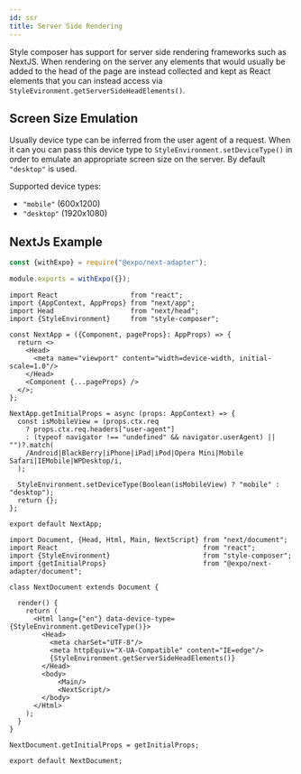 ```yaml
---
id: ssr
title: Server Side Rendering
---
```


Style composer has support for server side rendering frameworks such as NextJS. When rendering on the server any elements that would usually be added to the head of the page are instead collected and kept as React elements that you can instead access via `StyleEvironment.getServerSideHeadElements()`.

## Screen Size Emulation

Usually device type can be inferred from the user agent of a request. When it can you can pass this device type to `StyleEnvironment.setDeviceType()` in order to emulate an appropriate screen size on the server. By default `"desktop"` is used.

Supported device types:

- `"mobile"` (600x1200)
- `"desktop"` (1920x1080)

## NextJs Example

```js title="next.config.js"
const {withExpo} = require("@expo/next-adapter");

module.exports = withExpo({});
```

```tsx title="pages/_app.tsx"
import React                  from "react";
import {AppContext, AppProps} from "next/app";
import Head                   from "next/head";
import {StyleEnvironment}     from "style-composer";

const NextApp = ({Component, pageProps}: AppProps) => {
  return <>
    <Head>
      <meta name="viewport" content="width=device-width, initial-scale=1.0"/>
    </Head>
    <Component {...pageProps} />
  </>;
};

NextApp.getInitialProps = async (props: AppContext) => {
  const isMobileView = (props.ctx.req
    ? props.ctx.req.headers["user-agent"]
    : (typeof navigator !== "undefined" && navigator.userAgent) || "")?.match(
    /Android|BlackBerry|iPhone|iPad|iPod|Opera Mini|Mobile Safari|IEMobile|WPDesktop/i,
  );

  StyleEnvironment.setDeviceType(Boolean(isMobileView) ? "mobile" : "desktop");
  return {};
};

export default NextApp;
```

```tsx title="pages/_document.tsx"
import Document, {Head, Html, Main, NextScript} from "next/document";
import React                                    from "react";
import {StyleEnvironment}                       from "style-composer";
import {getInitialProps}                        from "@expo/next-adapter/document";

class NextDocument extends Document {

  render() {
    return (
      <Html lang={"en"} data-device-type={StyleEnvironment.getDeviceType()}>
        <Head>
          <meta charSet="UTF-8"/>
          <meta httpEquiv="X-UA-Compatible" content="IE=edge"/>
          {StyleEnvironment.getServerSideHeadElements()}
        </Head>
        <body>
            <Main/>
            <NextScript/>
        </body>
      </Html>
    );
  }
}

NextDocument.getInitialProps = getInitialProps;

export default NextDocument;
```
